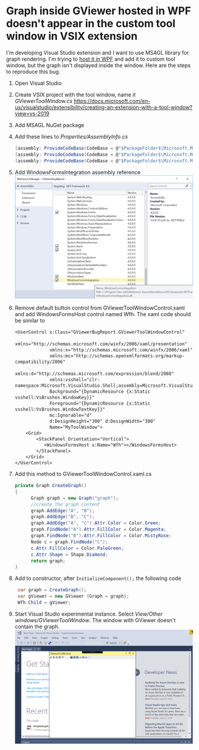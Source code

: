 # Graph inside GViewer hosted in WPF doesn't appear in the custom tool window in VSIX extension

I'm developing Visual Studio extension and I want to use MSAGL library for graph rendering. I'm trying to [host it in WPF](https://social.msdn.microsoft.com/Forums/office/en-US/b8b3c8bd-13ae-4ade-8b11-940aa7a39837/using-glee-with-wpf?forum=automaticgraphlayout) and add it to custom tool window, but the graph isn't displayed inside the window. Here are the steps to reproduce this bug.

1. Open Visual Studio

2. Create VSIX project with the tool window, name it *GViewerToolWindow.cs* https://docs.microsoft.com/en-us/visualstudio/extensibility/creating-an-extension-with-a-tool-window?view=vs-2019

3. Add MSAGL NuGet package

4. Add these lines to *Properties/AssemblyInfo.cs*

   ```c#
   [assembly: ProvideCodeBase(CodeBase = @"$PackageFolder$\Microsoft.Msagl.GraphViewerGdi.dll")]
   [assembly: ProvideCodeBase(CodeBase = @"$PackageFolder$\Microsoft.Msagl.dll")]
   [assembly: ProvideCodeBase(CodeBase = @"$PackageFolder$\Microsoft.Msagl.Drawing.dll")]
   ```

   

5. Add WindowsFormsIntegration assembly reference![1561674093892](windows_forms_integration.png)

6. Remove default button control from GViewerToolWindowControl.xaml and add WindowsFormsHost control named Wfh. The xaml code should be similar to 

   ```xaml
   <UserControl x:Class="GViewerBugReport.GViewerToolWindowControl"
                xmlns="http://schemas.microsoft.com/winfx/2006/xaml/presentation"
                xmlns:x="http://schemas.microsoft.com/winfx/2006/xaml"
                xmlns:mc="http://schemas.openxmlformats.org/markup-compatibility/2006"
                xmlns:d="http://schemas.microsoft.com/expression/blend/2008"
                xmlns:vsshell="clr-namespace:Microsoft.VisualStudio.Shell;assembly=Microsoft.VisualStudio.Shell.15.0"
                Background="{DynamicResource {x:Static vsshell:VsBrushes.WindowKey}}"
                Foreground="{DynamicResource {x:Static vsshell:VsBrushes.WindowTextKey}}"
                mc:Ignorable="d"
                d:DesignHeight="300" d:DesignWidth="300"
                Name="MyToolWindow">
       <Grid>
           <StackPanel Orientation="Vertical">
              <WindowsFormsHost x:Name="Wfh"></WindowsFormsHost>
           </StackPanel>
       </Grid>
   </UserControl>
   
   ```

   

7. Add this method to GViewerToolWindowControl.xaml.cs 

   ```c#
   private Graph CreateGraph()
   {
         Graph graph = new Graph("graph");
         //create the graph content 
         graph.AddEdge("A", "B");
         graph.AddEdge("B", "C");
         graph.AddEdge("A", "C").Attr.Color = Color.Green;
         graph.FindNode("A").Attr.FillColor = Color.Magenta;
         graph.FindNode("B").Attr.FillColor = Color.MistyRose;
         Node c = graph.FindNode("C");
         c.Attr.FillColor = Color.PaleGreen;
         c.Attr.Shape = Shape.Diamond;
         return graph;
   }
   ```

   

8. Add to constructor, after `InitializeComponent();` the following code 

   ```c#
    var graph = CreateGraph();
    var gViewer = new GViewer {Graph = graph};
    Wfh.Child = gViewer;
   ```

   

9. Start Visual Studio experimental instance. Select *View/Other windows/GViewerToolWindow*. The window with GViewer doesn't contain the graph. ![1561715670642](full_view.png)



